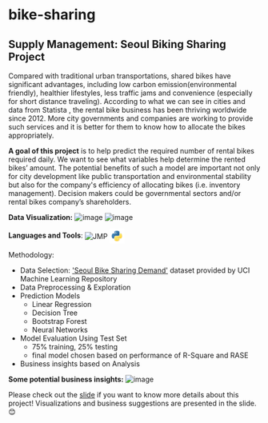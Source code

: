 # bike-sharing
## Supply Management: Seoul Biking Sharing Project
Compared with traditional urban transportations, shared bikes have significant advantages, including low carbon emission(environmental friendly), healthier lifestyles, less traffic jams and convenience (especially for short distance traveling). According to what we can see in cities and data from Statista , the rental bike business has been thriving worldwide since 2012. More city governments and companies are working to provide such services and it is better for them to know how to allocate the bikes appropriately.

**A goal of this project** is to help predict the required number of rental bikes required daily. We want to see what variables help determine the rented bikes’ amount. The potential benefits of such a model are important not only for city development like public transportation and environmental stability but also for the company's efficiency of allocating bikes (i.e. inventory management). Decision makers could be governmental sectors and/or rental bikes company’s shareholders.

**Data Visualization:**
<img width="894" alt="image" src="https://github.com/user-attachments/assets/8694a33d-8604-4154-9495-eec3ce57c364">
<img width="907" alt="image" src="https://github.com/user-attachments/assets/996a73aa-0d4a-4b52-a55c-1d68f3b45174">

**Languages and Tools**:
<img align="center" height=30 alt="JMP" width="30px"
src="https://mb.cision.com/Public/9602/2082588/92474d4054bf3d17_800x800ar.png" />
<img align='center' alt="Python" width="30px" src="https://raw.githubusercontent.com/github/explore/80688e429a7d4ef2fca1e82350fe8e3517d3494d/topics/python/python.png" />

Methodology:
+ Data Selection: ['Seoul Bike Sharing Demand'](https://archive.ics.uci.edu/dataset/560/seoul+bike+sharing+demand) dataset provided by UCI Machine Learning Repository
+ Data Preprocessing & Exploration
+ Prediction Models
  + Linear Regression
  + Decision Tree
  + Bootstrap Forest
  + Neural Networks
+ Model Evaluation Using Test Set
  + 75% training, 25% testing
  + final model chosen based on performance of R-Square and RASE
+ Business insights based on Analysis

**Some potential business insights:**
<img width="888" alt="image" src="https://github.com/user-attachments/assets/27166fae-abd4-48e1-8bb2-1f3ed386e3a5">

Please check out the [slide](https://github.com/graceli01/BDAportfolio/blob/58b2441b862f0d645ee8416c362ea01b044def66/Seoul%20Biking%20Sharing%20Project.pdf) if you want to know more details about this project! 
Visualizations and business suggestions are presented in the slide. 😊

